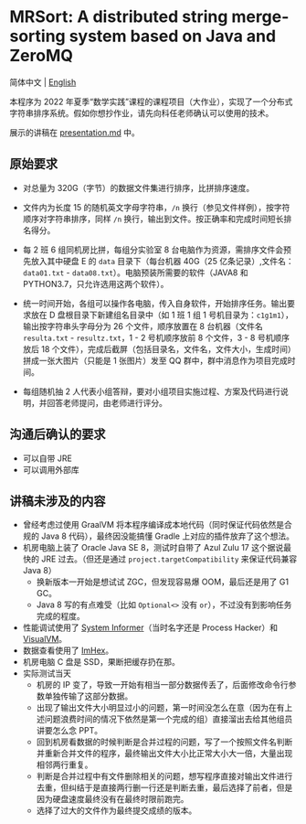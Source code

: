 # MRSort: A distributed string merge-sorting system based on Java and ZeroMQ

简体中文 | [English](./README.en.md)

本程序为 2022 年夏季“数学实践”课程的课程项目（大作业），实现了一个分布式字符串排序系统。假如你想抄作业，请先向科任老师确认可以使用的技术。

展示的讲稿在 [presentation.md](./presentation.md) 中。

## 原始要求

- 对总量为 320G（字节）的数据文件集进行排序，比拼排序速度。

- 文件内为长度 15 的随机英文字母字符串，`/n` 换行（参见文件样例），按字符顺序对字符串排序，同样 `/n` 换行，输出到文件。按正确率和完成时间短长排名得分。

- 每 2 班 6 组同机房比拼，每组分实验室 8 台电脑作为资源，需排序文件会预先放入其中硬盘 E 的 `data` 目录下（每台机器 40G（25 亿条记录）,文件名：`data01.txt` - `data08.txt`）。电脑预装所需要的软件（JAVA8 和 PYTHON3.7，只允许选用这两个软件）。

- 统一时间开始，各组可以操作各电脑，传入自身软件，开始排序任务。输出要求放在 D 盘根目录下新建组名目录中（如 1 班 1 组 1 号机目录为：`c1g1m1`），输出按字符串头字母分为 26 个文件，顺序放置在 8 台机器（文件名 `resulta.txt` - `resultz.txt`，1 - 2 号机顺序放前 8 个文件，3 - 8 号机顺序放后 18 个文件），完成后截屏（包括目录名，文件名，文件大小，生成时间）拼成一张大图片（只能是 1 张图片）发至 QQ 群中，群中消息作为项目完成时间。

- 每组随机抽 2 人代表小组答辩，要对小组项目实施过程、方案及代码进行说明，并回答老师提问，由老师进行评分。

## 沟通后确认的要求

- 可以自带 JRE
- 可以调用外部库

## 讲稿未涉及的内容

- 曾经考虑过使用 GraalVM 将本程序编译成本地代码（同时保证代码依然是合规的 Java 8 代码），最终因没能搞懂 Gradle 上对应的插件放弃了这个想法。
- 机房电脑上装了 Oracle Java SE 8，测试时自带了 Azul Zulu 17 这个据说最快的 JRE 过去。（但还是通过 `project.targetCompatibility` 来保证代码兼容 Java 8）
  - 换新版本一开始是想试试 ZGC，但发现容易爆 OOM，最后还是用了 G1 GC。
  - Java 8 写的有点难受（比如 `Optional<>` 没有 `or`），不过没有到影响任务完成的程度。
- 性能调试使用了 [System Informer](https://github.com/winsiderss/systeminformer)（当时名字还是 Process Hacker）和 [VisualVM](https://visualvm.github.io/)。
- 数据查看使用了 [ImHex](https://github.com/WerWolv/ImHex)。
- 机房电脑 C 盘是 SSD，果断把缓存扔在那。
- 实际测试当天
  - 机房的 IP 变了，导致一开始有相当一部分数据传丢了，后面修改命令行参数单独传输了这部分数据。
  - 出现了输出文件大小明显过小的问题，第一时间没怎么在意（因为在有上述问题浪费时间的情况下依然是第一个完成的组）直接溜出去给其他组员讲要怎么念 PPT。
  - 回到机房看数据的时候判断是合并过程的问题，写了一个按照文件名判断并重新合并文件的程序，最终输出文件大小比正常大小大一倍，大量出现相邻两行重复。
  - 判断是合并过程中有文件删除相关的问题，想写程序直接对输出文件进行去重，但纠结于是直接两行删一行还是判断去重，最后选择了前者，但是因为硬盘速度最终没有在最终时限前跑完。
  - 选择了过大的文件作为最终提交成绩的版本。
